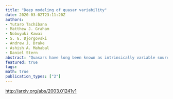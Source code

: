 ```yaml
---
title: "Deep modeling of quasar variability"
date: 2020-03-02T23:11:20Z
authors:
- Yutaro Tachibana
- Matthew J. Graham
- Nobuyuki Kawai
- S. G. Djorgovski
- Andrew J. Drake
- Ashish A. Mahabal
- Daniel Stern
abstract: "Quasars have long been known as intrinsically variable sources, but the physical mechanism underlying the temporal optical/UV variability is still not well understood. We propose a novel nonparametric method for modeling and forecasting the optical variability of quasars utilizing an autoencoder neural network to gain insight into the underlying processes. The autoencoder is trained with ~15,000 decade-long quasar light curves obtained by the Catalina Real-time Transient Survey selected with negligible flux contamination from the host galaxy. The autoencoder's performance in forecasting the temporal flux variation of quasars is superior to that of the damped random walk process. We find a temporal asymmetry in the optical variability and a novel relation - the amplitude of the variability asymmetry decreases as luminosity and/or black hole mass increases - is suggested with the help of autoencoded features. The characteristics of the variability asymmetry are in agreement with those from the self-organized disk instability model, which predicts that the magnitude of the variability asymmetry decreases as the ratio of the diffusion mass to inflow mass in the accretion disk increases."
featured: true
tags:
math: true
publication_types: ["2"]
---
```

http://arxiv.org/abs/2003.01241v1
